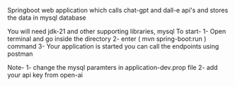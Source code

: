 Springboot web application which calls chat-gpt and dall-e api's and stores the data in mysql database

You will need jdk-21 and other supporting libraries, mysql 
To start-
1- Open terminal and go inside the directory 
2- enter ( mvn spring-boot:run ) command
3- Your application is started you can call the endpoints using postman

Note- 
1- change the mysql paramters in application-dev.prop file
2- add your api key from open-ai
